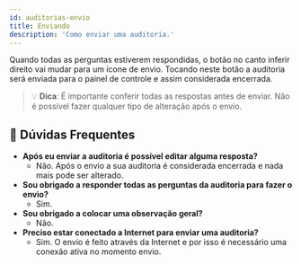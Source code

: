 ```yaml
---
id: auditorias-envio
title: Enviando
description: 'Como enviar uma auditoria.'
---
```


Quando todas as perguntas estiverem respondidas, o botão no canto inferir direito vai mudar para um ícone de envio. Tocando neste botão a auditoria será enviada para o painel de controle
e assim considerada encerrada. 

> 💡 **Dica**: É importante conferir todas as respostas antes de enviar. Não é possível fazer qualquer tipo de alteração após o envio.

## 🤔 Dúvidas Frequentes

- **Após eu enviar a auditoria é possível editar alguma resposta?**
    - Não. Após o envio a sua auditoria é considerada encerrada e nada mais pode ser alterado.
- **Sou obrigado a responder todas as perguntas da auditoria para fazer o envio?**
    - Sim.
- **Sou obrigado a colocar uma observação geral?**
    - Não.
- **Preciso estar conectado a Internet para enviar uma auditoria?**
    - Sim. O envio é feito através da Internet e por isso é necessário uma conexão ativa no momento envio.